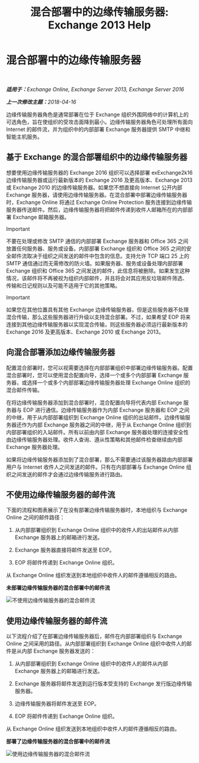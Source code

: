 ﻿---
title: '混合部署中的边缘传输服务器: Exchange 2013 Help'
TOCTitle: 混合部署中的边缘传输服务器
ms:assetid: 166b1490-5c56-40df-a17b-e8bb36224fd9
ms:mtpsurl: https://technet.microsoft.com/zh-cn/library/Hh134662(v=EXCHG.150)
ms:contentKeyID: 50492072
ms.date: 04/16/2018
mtps_version: v=EXCHG.150
ms.translationtype: HT
---

# 混合部署中的边缘传输服务器

 

_<strong>适用于：</strong>Exchange Online, Exchange Server 2013, Exchange Server 2016_

_<strong>上一次修改主题：</strong>2018-04-16_

边缘传输服务器角色是通常部署在位于 Exchange 组织外围网络中的计算机上的可选角色，旨在使组织的受攻击面降到最小。边缘传输服务器角色可处理所有面向 Internet 的邮件流，并为组织中的内部部署 Exchange 服务器提供 SMTP 中继和智能主机服务。

## 基于 Exchange 的混合部署组织中的边缘传输服务器

想要使用边缘传输服务器的 Exchange 2016 组织可以选择部署 exExchange2k16 边缘传输服务器或运行最新版本的 Exchange 2016 及更高版本、Exchange 2013 或 Exchange 2010 的边缘传输服务器。如果您不想直接向 Internet 公开内部 Exchange 服务器，请使用边缘传输服务器。在混合部署中部署边缘传输服务器时，Exchange Online 将通过 Exchange Online Protection 服务连接到边缘传输服务器传送邮件。然后，边缘传输服务器将把邮件传递到收件人邮箱所在的内部部署 Exchange 邮箱服务器。

> [!IMPORTANT]
> 不要在处理或修改 SMTP 通信的内部部署 Exchange 服务器和 Office 365 之间放置任何服务器、服务或设备。内部部署 Exchange 组织和 Office 365 之间的安全邮件流取决于组织之间发送的邮件中包含的信息。支持允许 TCP 端口 25 上的 SMTP 通信通过而无需修改的防火墙。如果服务器、服务或设备处理内部部署 Exchange 组织和 Office 365 之间发送的邮件，此信息将被删除。如果发生这种情况，该邮件将不再被视为组织内部邮件，并且将会对其应用反垃圾邮件筛选、 传输和日记规则以及可能不适用于它的其他策略。


> [!IMPORTANT]
> 如果您在其他位置具有其他 Exchange 边缘传输服务器，但是这些服务器不处理混合传输，那么这些服务器进行升级以支持混合部署。不过，如果希望 EOP 将来连接到其他边缘传输服务器以实现混合传输，则这些服务器必须运行最新版本的 Exchange 2016 及更高版本、Exchange 2010 或 Exchange 2013。


## 向混合部署添加边缘传输服务器

配置混合部署时，您可以视需要选择在内部部署组织中部署边缘传输服务器。配置混合部署时，您可以使用混合配置向导，选择一个或多个内部部署 Exchange 服务器，或选择一个或多个内部部署边缘传输服务器处理 Exchange Online 组织的混合邮件传输。

在将边缘传输服务器添加到混合部署时，混合配置向导将代表内部 Exchange 服务器与 EOP 进行通信。边缘传输服务器作为内部 Exchange 服务器和 EOP 之间的中继，用于从内部部署组织到 Exchange Online 组织的出站邮件。边缘传输服务器还作为内部 Exchange 服务器之间的中继，用于从 Exchange Online 组织到内部部署组织的入站邮件。所有以前由内部 Exchange 服务器处理的连接安全性由边缘传输服务器处理。收件人查询、遵从性策略和其他邮件检查继续由内部 Exchange 服务器处理。

如果将边缘传输服务器添加到了混合部署，那么不需要通过该服务器路由内部部署用户与 Internet 收件人之间发送的邮件。只有在内部部署与 Exchange Online 组织之间发送的邮件才会通过边缘传输服务进行路由。

## 不使用边缘传输服务器的邮件流

下面的流程和图表展示了在没有部署边缘传输服务器时，本地组织与 Exchange Online 之间的邮件路径：

1.  从内部部署组织到 Exchange Online 组织中的收件人的出站邮件从内部 Exchange 服务器上的邮箱进行发送。

2.  Exchange 服务器直接将邮件发送至 EOP。

3.  EOP 将邮件传递到 Exchange Online 组织。

从 Exchange Online 组织发送到本地组织中收件人的邮件遵循相反的路由。

**未部署边缘传输服务器的混合部署中的邮件流**

![不使用边缘传输服务器的混合邮件流](images/Hh134662.a95b4d1e-fd4a-4952-b891-22f84c9e71a3(EXCHG.150).png "不使用边缘传输服务器的混合邮件流")

## 使用边缘传输服务器的邮件流

以下流程介绍了在部署边缘传输服务器后，邮件在内部部署组织与 Exchange Online 之间采用的路径。从内部部署组织到 Exchange Online 组织中收件人的邮件是从内部 Exchange 服务器发送的：

1.  从内部部署组织到 Exchange Online 组织中的收件人的邮件从内部 Exchange 服务器上的邮箱进行发送。

2.  Exchange 服务器将邮件发送到运行版本受支持的 Exchange 发行版边缘传输服务器。

3.  边缘传输服务器将邮件发送至 EOP。

4.  EOP 将邮件传递到 Exchange Online 组织。

从 Exchange Online 组织发送到本地组织中收件人的邮件遵循相反的路由。

**部署了边缘传输服务器的混合部署中的邮件流**

![使用边缘传输服务器的混合邮件流](images/Hh134662.821fe099-56f5-4501-8e1a-e184ba07a653(EXCHG.150).png "使用边缘传输服务器的混合邮件流")

